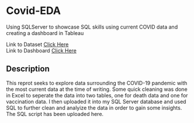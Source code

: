 # Covid-EDA
Using SQLServer to showcase SQL skills using current COVID data and creating a dashboard in Tableau

Link to Dataset [Click Here](https://ourworldindata.org/covid-deaths)   
Link to Dashboard [Click Here](https://public.tableau.com/app/profile/cameron.pearl2830/viz/COVIDDashboard_16935031810430/Dashboard1#1)

## Description
This reprot seeks to explore data surrounding the COVID-19 pandemic with the most current data at the time of writing. Some quick cleaning was done in Excel to seperate the data into two tables, one for death data and one for vaccination data. I then uploaded it into my SQL Server database and used SQL to further clean and analyize the data in order to gain some insights. The SQL script has been uploaded here.
